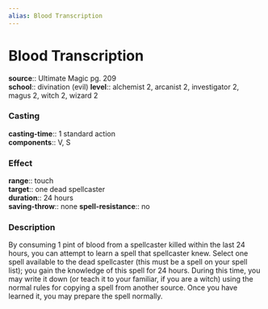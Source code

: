 ```yaml
---
alias: Blood Transcription
---
```


# Blood Transcription 

**source**:: Ultimate Magic pg. 209  
**school**:: divination (evil)
**level**:: alchemist 2, arcanist 2, investigator 2, magus 2, witch 2, wizard 2

### Casting 

**casting-time**:: 1 standard action  
**components**:: V, S

### Effect 

**range**:: touch  
**target**:: one dead spellcaster  
**duration**:: 24 hours  
**saving-throw**:: none
**spell-resistance**:: no

### Description 

By consuming 1 pint of blood from a spellcaster killed within the last 24 hours, you can attempt to learn a spell that spellcaster knew. Select one spell available to the dead spellcaster (this must be a spell on your spell list); you gain the knowledge of this spell for 24 hours. During this time, you may write it down (or teach it to your familiar, if you are a witch) using the normal rules for copying a spell from another source. Once you have learned it, you may prepare the spell normally.

